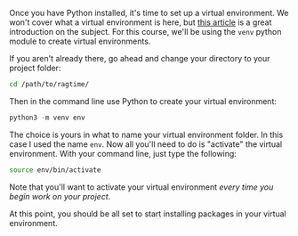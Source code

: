 Once you have Python installed, it's time to set up a virtual environment. We won't cover what a virtual environment is here, but <a href="https://realpython.com/python-virtual-environments-a-primer/" target="_blank">this article</a> is a great introduction on the subject. For this course, we'll be using the `venv` python module to create virtual environments.

If you aren't already there, go ahead and change your directory to your project folder:

```bash
cd /path/to/ragtime/
```

Then in the command line use Python to create your virtual environment:

```python
python3 -m venv env
```

The choice is yours in what to name your virtual environment folder. In this case I used the name `env`. Now all you'll need to do is "activate" the virtual environment. With your command line, just type the following:

```bash
source env/bin/activate
```

Note that you'll want to activate your virtual environment *every time you begin work on your project*.

At this point, you should be all set to start installing packages in your virtual environment.